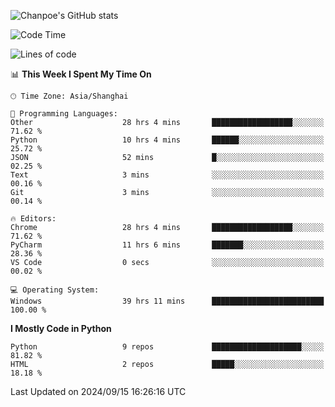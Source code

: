 ![Chanpoe's GitHub stats](https://github-readme-stats.vercel.app/api?username=Chanpoe&show_icons=true&count_private=true&theme=cobalt)

<!--START_SECTION:waka-->
![Code Time](http://img.shields.io/badge/Code%20Time-183%20hrs%2010%20mins-blue)

![Lines of code](https://img.shields.io/badge/From%20Hello%20World%20I%27ve%20Written-1.6%20million%20lines%20of%20code-blue)

📊 **This Week I Spent My Time On** 

```text
🕑︎ Time Zone: Asia/Shanghai

💬 Programming Languages: 
Other                    28 hrs 4 mins       ██████████████████░░░░░░░   71.62 % 
Python                   10 hrs 4 mins       ██████░░░░░░░░░░░░░░░░░░░   25.72 % 
JSON                     52 mins             █░░░░░░░░░░░░░░░░░░░░░░░░   02.25 % 
Text                     3 mins              ░░░░░░░░░░░░░░░░░░░░░░░░░   00.16 % 
Git                      3 mins              ░░░░░░░░░░░░░░░░░░░░░░░░░   00.14 % 

🔥 Editors: 
Chrome                   28 hrs 4 mins       ██████████████████░░░░░░░   71.62 % 
PyCharm                  11 hrs 6 mins       ███████░░░░░░░░░░░░░░░░░░   28.36 % 
VS Code                  0 secs              ░░░░░░░░░░░░░░░░░░░░░░░░░   00.02 % 

💻 Operating System: 
Windows                  39 hrs 11 mins      █████████████████████████   100.00 % 
```

**I Mostly Code in Python** 

```text
Python                   9 repos             ████████████████████░░░░░   81.82 % 
HTML                     2 repos             █████░░░░░░░░░░░░░░░░░░░░   18.18 % 
```




 Last Updated on 2024/09/15 16:26:16 UTC
<!--END_SECTION:waka-->

